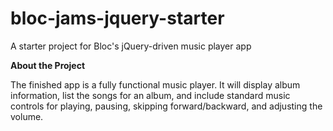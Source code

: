 # bloc-jams-jquery-starter

A starter project for Bloc's jQuery-driven music player app


**About the Project**



The finished app is a fully functional music player. It will display album information, list the songs for an album, and include standard music controls for playing, pausing, skipping forward/backward, and adjusting the volume.


